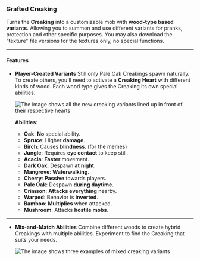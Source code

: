 ### **Grafted Creaking**
Turns the **Creaking** into a customizable mob with **wood-type based variants**. Allowing you to summon and use different variants for pranks, protection and other specific purposes. You may also download the "texture" file versions for the textures only, no special functions.

---

#### **Features**

- **Player-Created Variants**
  Still only Pale Oak Creakings spawn naturally. To create others, you’ll need to activate a **Creaking Heart** with different kinds of wood. Each wood type gives the Creaking its own special abilities.

  ![The image shows all the new creaking variants lined up in front of their respective hearts](https://cdn.modrinth.com/data/cached_images/279a9c4123b236a0f4365f7d8bbc35ec0a9a2b0f.png)

  **Abilities**:
  - **Oak**: **No** special ability.
  - **Spruce**: Higher **damage**.
  - **Birch**: Causes **blindness**. (for the memes)
  - **Jungle**: Requires **eye contact** to keep still.
  - **Acacia**: **Faster** movement.
  - **Dark Oak**: Despawn **at night**.
  - **Mangrove**: **Waterwalking**.
  - **Cherry**: **Passive** towards players.
  - **Pale Oak**: Despawn **during daytime**.
  - **Crimson**: **Attacks everything** nearby.
  - **Warped**: Behavior is **inverted**.
  - **Bamboo**: **Multiplies** when attacked.
  - **Mushroom**: Attacks **hostile mobs**.

---

- **Mix-and-Match Abilities**
  Combine different woods to create hybrid Creakings with multiple abilities. Experiment to find the Creaking that suits your needs.

  ![The image shows three examples of mixed creaking variants](https://cdn.modrinth.com/data/cached_images/e489db3493deab4d6a1a06cee5d8f8da8350f893.png)